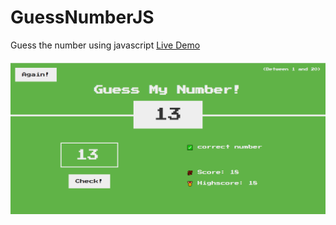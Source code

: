# GuessNumberJS

<div style="display:block;margin-bottom:20px">Guess the number using javascript <a href='https://benevolent-kelpie-01c935.netlify.app/' >Live Demo</a></div>
<img src='guessNumber.PNG' style="display:block;margin-top:10px">
